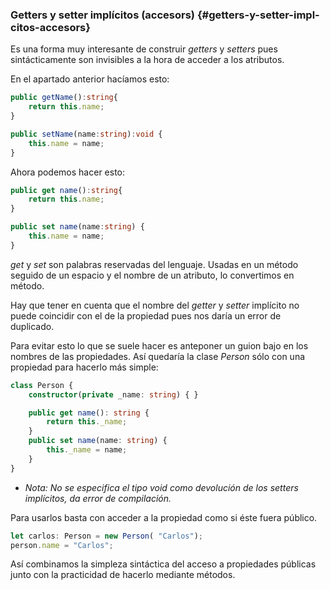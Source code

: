 ### Getters y setter implícitos \(accesors\) {#getters-y-setter-impl-citos-accesors}

Es una forma muy interesante de construir _getters_ y _setters_ pues sintácticamente son invisibles a la hora de acceder a los atributos.

En el apartado anterior hacíamos esto:

```ts
public getName():string{ 
    return this.name;
}

public setName(name:string):void {
    this.name = name;
}
```

Ahora podemos hacer esto:

```ts
public get name():string{ 
    return this.name;
}

public set name(name:string) {
    this.name = name;
}
```

_get_ y _set_ son palabras reservadas del lenguaje. Usadas en un método seguido de un espacio y el nombre de un atributo, lo convertimos en método.

Hay que tener en cuenta que el nombre del _getter_ y _setter_ implícito no puede coincidir con el de la propiedad pues nos daría un error de duplicado.

Para evitar esto lo que se suele hacer es anteponer un guion bajo en los nombres de las propiedades. Así quedaría la clase _Person_ sólo con una propiedad para hacerlo más simple:

```ts
class Person {
    constructor(private _name: string) { }

    public get name(): string {
        return this._name;
    }
    public set name(name: string) {
        this._name = name;
    }
}
```

* _Nota: No se especifica el tipo void como devolución de los setters implícitos, da error de compilación._

Para usarlos basta con acceder a la propiedad como si éste fuera público.

```ts
let carlos: Person = new Person( "Carlos");
person.name = "Carlos";
```

Así combinamos la simpleza sintáctica del acceso a propiedades públicas junto con la practicidad de hacerlo mediante métodos.

